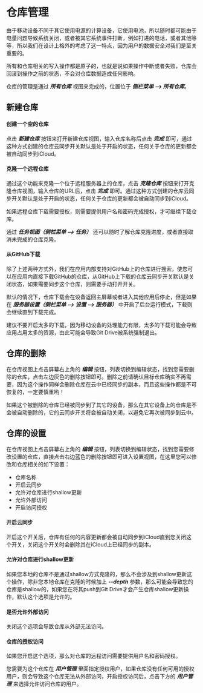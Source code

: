 仓库管理
=================================
由于移动设备不同于其它使用电源的计算设备，它使用电池，所以随时都可能由于电量问题导致系统关闭，或者被其它系统事件打断，例如打进的电话，或者其他等等，所以我们在设计上格外的考虑了这一特点，因为用户的数据安全对我们是至关重要的。

所有和仓库相关的写入操作都是原子的，也就是说如果操作中断或者失败，仓库会回滚到操作之前的状态，不会对仓库数据造成任何影响。

仓库的管理是通过 ***所有仓库*** 视图来完成的，位置位于 ***侧栏菜单 --> 所有仓库***。

新建仓库
---------
#### 创建一个空的仓库
点击 ***新建仓库*** 按钮来打开新建仓库视图，输入仓库名称后点击 ***完成*** 即可，通过这种方式创建的仓库云同步开关默认是处于开启的状态，任何关于仓库的更新都会被自动同步到iCloud。

#### 克隆一个远程仓库
通过这个功能来克隆一个位于远程服务器上的仓库，点击 ***克隆仓库*** 按钮来打开克隆仓库视图，输入仓库的URL后，点击 ***完成*** 即可。通过这种方式创建的仓库云同步开关默认是处于开启的状态，任何关于仓库的更新都会被自动同步到iCloud。

如果远程仓库下载需要授权，则需要提供用户名和密码完成授权，才可继续下载仓库。

通过 ***任务视图（侧栏菜单 --> 任务）*** 还可以随时了解仓库克隆进度，或者直接取消未完成的仓库克隆。 

#### 从GitHub下载
除了上述两种方式外，我们在应用内部支持对GitHub上的仓库进行搜索，使您可以在应用内直接下载GitHub的仓库，从GitHub上下载的仓库云同步开关默认是关闭状态，如果需要同步这个仓库，则需要手动打开开关。

默认的情况下，仓库下载会在设备返回主屏幕或者进入其他应用后停止，但是如果在 ***服务器设置（侧栏菜单 --> 设置 --> 服务器）*** 中开启了后台运行模式，下载则会继续直到下载完成。

建议不要开启太多的下载，因为移动设备的处理能力有限，太多的下载可能会导致应用占用太多的资源，由此可能会导致Git Drive被系统强制退出。

仓库的删除
---------
在仓库视图上点击屏幕右上角的 ***编辑*** 按钮，列表切换到编辑状态，找到您需要删除的仓库，点击左边灰色的删除按钮即可。删除之前请确认目标仓库确实不再需要，因为这个操作同样会删除仓库在云中已经同步的副本，而且这些操作都是不可恢复的，一定要慎重哟！

如果这个被删除的仓库已经被同步到了其它的设备，那么在其它设备上的仓库是不会被自动删除的，它的云同步开关将会被自动关闭，以避免它再次被同步到云中。

仓库的设置
---------
在仓库视图上点击屏幕右上角的 ***编辑*** 按钮，列表切换到编辑状态，找到您需要修改设置的仓库，直接点击右边蓝色的删除按钮即可进入设置视图，在这里您可以修改和仓库相关的如下设置：
- 仓库名称
- 开启云同步
- 允许对仓库进行shallow更新
- 允许外部访问
- 开启访问授权

#### 开启云同步
开启这个开关后，仓库有任何的内容更新都会被自动同步到iCloud直到您关闭这个开关，关闭这个开关时会删除其在iCloud上已经同步的副本。

#### 允许对仓库进行shallow更新
如果您本地的仓库不是通过shallow方式克隆的，那么不会涉及到shallow更新这个操作，除非您本地仓库在克隆的时候加上 ***--depth*** 参数，那么可能会导致您的仓库是shallow的，如果您在将其push到Git Drive才会产生仓库shallow更新操作，默认这个选项是允许的。

#### 是否允许外部访问
关闭这个选项会导致仓库从外部无法访问。

#### 仓库的授权访问
如果您开启这个选项，那么对仓库的远程访问需要提供用户名和密码授权。

您需要为这个仓库在 ***用户管理*** 里面指定授权用户，如果仓库没有任何可用的授权用户，则会导致这个仓库无法从外部访问，开启授权访问后，点击下方的 ***用户管理*** 来选择允许访问仓库的用户。


